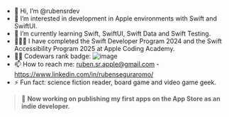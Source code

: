 - 👋 Hi, I’m @rubensrdev
- 👀 I’m interested in development in Apple environments with Swift and SwiftUI.
- 🌱 I’m currently learning Swift, SwiftUI, Swift Data and Swift Testing.
- 👨🏻‍🎓 I have completed the Swift Developer Program 2024 and the Swift Accessibility Program 2025 at Apple Coding Academy.
- 🥷🏻 Codewars rank badge: ![image](https://www.codewars.com/users/rubensrdev/badges/micro?theme=light)
- 📫 How to reach me: ruben.sr.apple@gmail.com - https://www.linkedin.com/in/rubenseguraromo/
- ⚡ Fun fact: science fiction reader, board game and video game geek.

> 🚀 **Now working on publishing my first apps on the App Store as an indie developer.**

<!---
rubensrdev/rubensrdev is a ✨ special ✨ repository because its `README.md` (this file) appears on your GitHub profile.
You can click the Preview link to take a look at your changes.
--->
